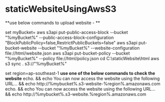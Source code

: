 # staticWebsiteUsingAwsS3
**use below commands to upload website - **

set myBucket=<bucketName>
aws s3api put-public-access-block --bucket "%myBucket%" --public-access-block-configuration "BlockPublicPolicy=false,RestrictPublicBuckets=false"
aws s3api put-bucket-website --bucket "%myBucket%" --website-configuration file://html/website.json
aws s3api put-bucket-policy --bucket "%myBucket%" --policy file://html/policy.json
cd C:\staticWebsite\html
aws s3 sync . s3://"%myBucket%"

set region=ap-southeast-1
**use one of the below commands to check the website**
echo. && echo You can now access the website using the following URL... && echo http://%mybucket%.s3-website-%region%.amazonaws.com
echo. && echo You can now access the website using the following URL... && echo http://%mybucket%.s3-website.%region%.amazonaws.com
